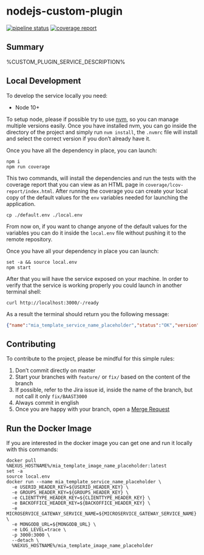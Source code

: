 
# nodejs-custom-plugin

[![pipeline status][pipeline]][git-link]
[![coverage report][coverage]][git-link]

## Summary

%CUSTOM_PLUGIN_SERVICE_DESCRIPTION%

## Local Development

To develop the service locally you need:

- Node 10+

To setup node, please if possible try to use [nvm][nvm], so you can manage multiple
versions easily. Once you have installed nvm, you can go inside the directory of the project and simply run
`nvm install`, the `.nvmrc` file will install and select the correct version if you don’t already have it.

Once you have all the dependency in place, you can launch:

```shell
npm i
npm run coverage
```

This two commands, will install the dependencies and run the tests with the coverage report that you can view as an HTML
page in `coverage/lcov-report/index.html`.
After running the coverage you can create your local copy of the default values for the `env` variables needed for
launching the application.

```shell
cp ./default.env ./local.env
```

From now on, if you want to change anyone of the default values for the variables you can do it inside the `local.env`
file without pushing it to the remote repository.

Once you have all your dependency in place you can launch:

```shell
set -a && source local.env
npm start
```

After that you will have the service exposed on your machine. In order to verify that the service is working properly you could launch in another terminal shell:

```shell
curl http://localhost:3000/-/ready
```

As a result the terminal should return you the following message:

```json
{"name":"mia_template_service_name_placeholder","status":"OK","version":"0.1.0"}
```

## Contributing

To contribute to the project, please be mindful for this simple rules:

1. Don’t commit directly on master
2. Start your branches with `feature/` or `fix/` based on the content of the branch
3. If possible, refer to the Jira issue id, inside the name of the branch, but not call it only `fix/BAAST3000`
4. Always commit in english
5. Once you are happy with your branch, open a [Merge Request][merge-request]

## Run the Docker Image

If you are interested in the docker image you can get one and run it locally with this commands:

```shell
docker pull %NEXUS_HOSTNAME%/mia_template_image_name_placeholder:latest
set -a
source local.env
docker run --name mia_template_service_name_placeholder \
  -e USERID_HEADER_KEY=${USERID_HEADER_KEY} \
  -e GROUPS_HEADER_KEY=${GROUPS_HEADER_KEY} \
  -e CLIENTTYPE_HEADER_KEY=${CLIENTTYPE_HEADER_KEY} \
  -e BACKOFFICE_HEADER_KEY=${BACKOFFICE_HEADER_KEY} \
  -e MICROSERVICE_GATEWAY_SERVICE_NAME=${MICROSERVICE_GATEWAY_SERVICE_NAME} \
  -e MONGODB_URL=${MONGODB_URL} \
  -e LOG_LEVEL=trace \
  -p 3000:3000 \
  --detach \
  %NEXUS_HOSTNAME%/mia_template_image_name_placeholder
```

[pipeline]: %GITLAB_BASE_URL%/%CUSTOM_PLUGIN_PROJECT_FULL_PATH%/badges/master/pipeline.svg
[coverage]: %GITLAB_BASE_URL%/%CUSTOM_PLUGIN_PROJECT_FULL_PATH%/badges/master/coverage.svg
[git-link]: %GITLAB_BASE_URL%/%CUSTOM_PLUGIN_PROJECT_FULL_PATH%/commits/master

[nvm]: https://github.com/creationix/nvm
[merge-request]: %GITLAB_BASE_URL%/%CUSTOM_PLUGIN_PROJECT_FULL_PATH%/merge_requests
